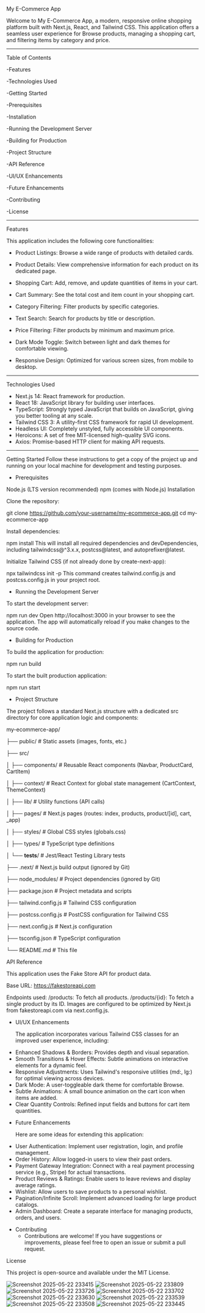 My E-Commerce App

Welcome to My E-Commerce App, a modern, responsive online shopping platform built with Next.js, React, and Tailwind CSS. This application offers a seamless user experience for Browse products, managing a shopping cart, and filtering items by category and price.

-------------------

Table of Contents

-Features

-Technologies Used

-Getting Started

-Prerequisites

-Installation

-Running the Development Server

-Building for Production

-Project Structure

-API Reference

-UI/UX Enhancements

-Future Enhancements

-Contributing

-License

-----------------

Features

This application includes the following core functionalities:

- Product Listings: Browse a wide range of products with detailed cards.

- Product Details: View comprehensive information for each product on its dedicated page.

- Shopping Cart: Add, remove, and update quantities of items in your cart.

- Cart Summary: See the total cost and item count in your shopping cart.

- Category Filtering: Filter products by specific categories.

- Text Search: Search for products by title or description.

- Price Filtering: Filter products by minimum and maximum price.

- Dark Mode Toggle: Switch between light and dark themes for comfortable viewing.

- Responsive Design: Optimized for various screen sizes, from mobile to desktop.

--------------

Technologies Used

* Next.js 14: React framework for production.
* React 18: JavaScript library for building user interfaces.
* TypeScript: Strongly typed JavaScript that builds on JavaScript, giving you better tooling at any scale.
* Tailwind CSS 3: A utility-first CSS framework for rapid UI development.
* Headless UI: Completely unstyled, fully accessible UI components.
* Heroicons: A set of free MIT-licensed high-quality SVG icons.
* Axios: Promise-based HTTP client for making API requests.


-----------------

Getting Started
Follow these instructions to get a copy of the project up and running on your local machine for development and testing purposes.


- Prerequisites

Node.js (LTS version recommended)
npm (comes with Node.js)
Installation

Clone the repository:

git clone https://github.com/your-username/my-ecommerce-app.git
cd my-ecommerce-app

Install dependencies:

npm install
This will install all required dependencies and devDependencies, including tailwindcss@^3.x.x, postcss@latest, and autoprefixer@latest.

Initialize Tailwind CSS (if not already done by create-next-app):

npx tailwindcss init -p
This command creates tailwind.config.js and postcss.config.js in your project root.

- Running the Development Server

To start the development server:

npm run dev
Open http://localhost:3000 in your browser to see the application. The app will automatically reload if you make changes to the source code.


- Building for Production

To build the application for production:

npm run build

To start the built production application:

npm run start

- Project Structure

The project follows a standard Next.js structure with a dedicated src directory for core application logic and components:


my-ecommerce-app/

├── public/                  # Static assets (images, fonts, etc.)

├── src/

│   ├── components/          # Reusable React components (Navbar, ProductCard, CartItem)

│   ├── context/             # React Context for global state management (CartContext, ThemeContext)

│   ├── lib/                 # Utility functions (API calls)

│   ├── pages/               # Next.js pages (routes: index, products, product/[id], cart, _app)

│   ├── styles/              # Global CSS styles (globals.css)

│   ├── types/               # TypeScript type definitions

│   └── __tests__/           # Jest/React Testing Library tests

├── .next/                   # Next.js build output (ignored by Git)

├── node_modules/            # Project dependencies (ignored by Git)


├── package.json             # Project metadata and scripts

├── tailwind.config.js       # Tailwind CSS configuration

├── postcss.config.js        # PostCSS configuration for Tailwind CSS

├── next.config.js           # Next.js configuration

├── tsconfig.json            # TypeScript configuration

└── README.md                # This file

API Reference

This application uses the Fake Store API for product data.

Base URL: https://fakestoreapi.com

Endpoints used:
/products: To fetch all products.
/products/{id}: To fetch a single product by its ID.
Images are configured to be optimized by Next.js from fakestoreapi.com via next.config.js.

- UI/UX Enhancements

  The application incorporates various Tailwind CSS classes for an improved user experience, including:

* Enhanced Shadows & Borders: Provides depth and visual separation.
* Smooth Transitions & Hover Effects: Subtle animations on interactive elements for a dynamic feel.
* Responsive Adjustments: Uses Tailwind's responsive utilities (md:, lg:) for optimal viewing across devices.
* Dark Mode: A user-toggleable dark theme for comfortable Browse.
* Subtle Animations: A small bounce animation on the cart icon when items are added.
* Clear Quantity Controls: Refined input fields and buttons for cart item quantities.

- Future Enhancements

  Here are some ideas for extending this application:

* User Authentication: Implement user registration, login, and profile management.
* Order History: Allow logged-in users to view their past orders.
* Payment Gateway Integration: Connect with a real payment processing service (e.g., Stripe) for actual transactions.
* Product Reviews & Ratings: Enable users to leave reviews and display average ratings.
* Wishlist: Allow users to save products to a personal wishlist.
* Pagination/Infinite Scroll: Implement advanced loading for large product catalogs.
* Admin Dashboard: Create a separate interface for managing products, orders, and users.

- Contributing
  * Contributions are welcome! If you have suggestions or improvements, please feel free to open an issue or submit a pull request.

License

This project is open-source and available under the MIT License.

![Screenshot 2025-05-22 233415](https://github.com/user-attachments/assets/2867b8bb-26e1-4b82-a843-ace70be8b50c)
![Screenshot 2025-05-22 233809](https://github.com/user-attachments/assets/42782c10-e779-4067-b581-cb252a5236ad)
![Screenshot 2025-05-22 233726](https://github.com/user-attachments/assets/2cf554e8-dba1-4b26-9933-ae944a43cc91)
![Screenshot 2025-05-22 233702](https://github.com/user-attachments/assets/d0dbdadf-562c-43f2-bc58-80e5a8128b0b)
![Screenshot 2025-05-22 233630](https://github.com/user-attachments/assets/86876ca3-d7ff-40d0-837c-35e8c5506dfc)
![Screenshot 2025-05-22 233539](https://github.com/user-attachments/assets/3239d3fb-ba22-4e8c-99ea-8e2df29b104e)
![Screenshot 2025-05-22 233508](https://github.com/user-attachments/assets/4b71089d-782e-43f5-95c2-01445406d335)
![Screenshot 2025-05-22 233445](https://github.com/user-attachments/assets/286f7b69-f9c9-4398-8d68-c2a604cb1799)

